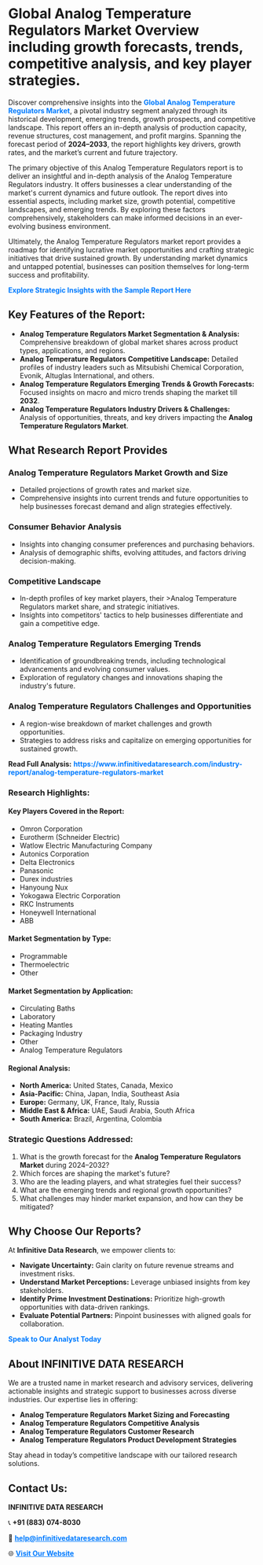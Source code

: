 <h1>Global Analog Temperature Regulators Market Overview including growth forecasts, trends, competitive analysis, and key player strategies.</h1>
<p>
Discover comprehensive insights into the 
<a href="https://www.infinitivedataresearch.com/industry-report/analog-temperature-regulators-market" rel="dofollow" style="color: #007BFF; text-decoration: none;"><strong>Global Analog Temperature Regulators Market</strong></a>, a pivotal industry segment analyzed through its historical development, emerging trends, growth prospects, and competitive landscape. This report offers an in-depth analysis of production capacity, revenue structures, cost management, and profit margins. Spanning the forecast period of <strong>2024–2033</strong>, the report highlights key drivers, growth rates, and the market’s current and future trajectory.
</p>
<p>
The primary objective of this Analog Temperature Regulators report is to deliver an insightful and in-depth analysis of the Analog Temperature Regulators industry. It offers businesses a clear understanding of the market's current dynamics and future outlook. The report dives into essential aspects, including market size, growth potential, competitive landscapes, and emerging trends. By exploring these factors comprehensively, stakeholders can make informed decisions in an ever-evolving business environment.
</p>
<p>
Ultimately, the Analog Temperature Regulators market report provides a roadmap for identifying lucrative market opportunities and crafting strategic initiatives that drive sustained growth. By understanding market dynamics and untapped potential, businesses can position themselves for long-term success and profitability.
</p>
<p>
<a href="https://www.infinitivedataresearch.com/request-sample/reportId=111756" style="color: #007BFF; text-decoration: none;"><strong>Explore Strategic Insights with the Sample Report Here</strong></a>
</p>

<h2>Key Features of the Report:</h2>
<ul>
<li><strong>Analog Temperature Regulators Market Segmentation & Analysis:</strong> Comprehensive breakdown of global market shares across product types, applications, and regions.</li>
<li><strong>Analog Temperature Regulators Competitive Landscape:</strong> Detailed profiles of industry leaders such as Mitsubishi Chemical Corporation, Evonik, Altuglas International, and others.</li>
<li><strong>Analog Temperature Regulators Emerging Trends & Growth Forecasts:</strong> Focused insights on macro and micro trends shaping the market till <strong>2032</strong>.</li>
<li><strong>Analog Temperature Regulators Industry Drivers & Challenges:</strong> Analysis of opportunities, threats, and key drivers impacting the <strong>Analog Temperature Regulators Market</strong>.</li>
</ul>

<h2>What Research Report Provides</h2>
<h3>Analog Temperature Regulators Market Growth and Size</h3>
<ul>
<li>Detailed projections of growth rates and market size.</li>
<li>Comprehensive insights into current trends and future opportunities to help businesses forecast demand and align strategies effectively.</li>
</ul>

<h3>Consumer Behavior Analysis</h3>
<ul>
<li>Insights into changing consumer preferences and purchasing behaviors.</li>
<li>Analysis of demographic shifts, evolving attitudes, and factors driving decision-making.</li>
</ul>

<h3>Competitive Landscape</h3>
<ul>
<li>In-depth profiles of key market players, their >Analog Temperature Regulators market share, and strategic initiatives.</li>
<li>Insights into competitors' tactics to help businesses differentiate and gain a competitive edge.</li>
</ul>

<h3>Analog Temperature Regulators Emerging Trends</h3>
<ul>
<li>Identification of groundbreaking trends, including technological advancements and evolving consumer values.</li>
<li>Exploration of regulatory changes and innovations shaping the industry's future.</li>
</ul>

<h3>Analog Temperature Regulators Challenges and Opportunities</h3>
<ul>
<li>A region-wise breakdown of market challenges and growth opportunities.</li>
<li>Strategies to address risks and capitalize on emerging opportunities for sustained growth.</li>
</ul>
<p><strong>Read Full Analysis:</strong> <a href="https://www.infinitivedataresearch.com/industry-report/analog-temperature-regulators-market" rel="dofollow" style="color: #007BFF; text-decoration: none;"><strong>https://www.infinitivedataresearch.com/industry-report/analog-temperature-regulators-market</strong></a></p>
<h3>Research Highlights:</h3>
<h4>Key Players Covered in the Report:</h4>
<ul><li>Omron Corporation</li><li>Eurotherm (Schneider Electric)</li><li>Watlow Electric Manufacturing Company</li><li>Autonics Corporation</li><li>Delta Electronics</li><li>Panasonic</li><li>Durex industries</li><li>Hanyoung Nux</li><li>Yokogawa Electric Corporation</li><li>RKC Instruments</li><li>Honeywell International</li><li>ABB</li></ul>
<h4>Market Segmentation by Type:</h4>
<ul><li>Programmable</li><li>Thermoelectric</li><li>Other</li></ul>
<h4>Market Segmentation by Application:</h4>
<ul><li>Circulating Baths</li><li>Laboratory</li><li>Heating Mantles</li><li>Packaging Industry</li><li>Other</li><li>Analog Temperature Regulators</li></ul>

<h4>Regional Analysis:</h4>
<ul>
<li><strong>North America:</strong> United States, Canada, Mexico</li>
<li><strong>Asia-Pacific:</strong> China, Japan, India, Southeast Asia</li>
<li><strong>Europe:</strong> Germany, UK, France, Italy, Russia</li>
<li><strong>Middle East & Africa:</strong> UAE, Saudi Arabia, South Africa</li>
<li><strong>South America:</strong> Brazil, Argentina, Colombia</li>
</ul>

<h3>Strategic Questions Addressed:</h3>
<ol>
<li>What is the growth forecast for the <strong>Analog Temperature Regulators Market</strong> during 2024–2032?</li>
<li>Which forces are shaping the market's future?</li>
<li>Who are the leading players, and what strategies fuel their success?</li>
<li>What are the emerging trends and regional growth opportunities?</li>
<li>What challenges may hinder market expansion, and how can they be mitigated?</li>
</ol>

<h2>Why Choose Our Reports?</h2>
<p>At <strong>Infinitive Data Research</strong>, we empower clients to:</p>
<ul>
<li><strong>Navigate Uncertainty:</strong> Gain clarity on future revenue streams and investment risks.</li>
<li><strong>Understand Market Perceptions:</strong> Leverage unbiased insights from key stakeholders.</li>
<li><strong>Identify Prime Investment Destinations:</strong> Prioritize high-growth opportunities with data-driven rankings.</li>
<li><strong>Evaluate Potential Partners:</strong> Pinpoint businesses with aligned goals for collaboration.</li>
</ul>
<p><a href="https://www.infinitivedataresearch.com/industry-report/analog-temperature-regulators-market" rel="dofollow" style="color: #007BFF; text-decoration: none;"><strong>Speak to Our Analyst Today</strong></a></p>

<h2>About INFINITIVE DATA RESEARCH</h2>
<p>We are a trusted name in market research and advisory services, delivering actionable insights and strategic support to businesses across diverse industries. Our expertise lies in offering:</p>
<ul>
<li><strong>Analog Temperature Regulators Market Sizing and Forecasting</strong></li>
<li><strong>Analog Temperature Regulators Competitive Analysis</strong></li>
<li><strong>Analog Temperature Regulators Customer Research</strong></li>
<li><strong>Analog Temperature Regulators Product Development Strategies</strong></li>
</ul>
<p>Stay ahead in today’s competitive landscape with our tailored research solutions.</p>

<h2>Contact Us:</h2>
<p><strong>INFINITIVE DATA RESEARCH</strong></p>
<p>📞 <strong>+91 (883) 074-8030</strong></p>
<p>📧 <strong><a href="mailto:help@infinitivedataresearch.com" style="color: #007BFF;">help@infinitivedataresearch.com</a></strong></p>
<p>🌐 <strong><a href="https://www.infinitivedataresearch.com" rel="dofollow" style="color: #007BFF;">Visit Our Website</a></strong></p>